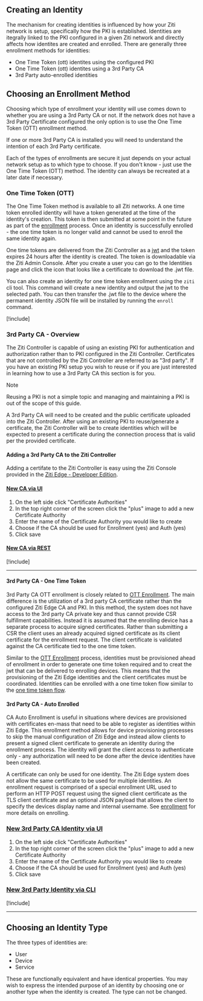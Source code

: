 ## Creating an Identity

The mechanism for creating identities is influenced by how your Ziti network is setup, specifically how the PKI is
established. Identities are itegrally linked to the PKI configured in a given Ziti network and directly affects how
identites are created and enrolled. There are generally three enrollment methods for identities:

* One Time Token (ott) identites using the configured PKI
* One Time Token (ott) identites using a 3rd Party CA
* 3rd Party auto-enrolled identities

## Choosing an Enrollment Method

Choosing which type of enrollment your identity will use comes down to whether you are using a 3rd Party CA or not. If the
network does not have a 3rd Party Certificate configured the only option is to use the One Time Token (OTT) enrollment method.

If one or more 3rd Party CA is installed you will need to understand the intention of each 3rd Party certificate.

Each of the types of enrollments are secure it just depends on your actual network setup as to which type to choose. If
you don't know - just use the One Time Token (OTT) method. The identity can always be recreated at a later date if necessary.

### One Time Token (OTT)

The One Time Token method is available to all Ziti networks.  A one time token enrolled identity will
have a token generated at the time of the identity's creation.  This token is then submitted at some point in the future
as part of the [enrollment](enrolling.md) process.  Once an identity is successfully enrolled - the one time token is
no longer valid and cannot be used to enroll the same identity again.

One time tokens are delivered from the Ziti Controller as a [jwt](https://tools.ietf.org/html/rfc7519) and the token
expires 24 hours after the identity is created.  The token is downloadable via the Ziti Admin Console. After you create
a user you can go to the Identities page and click the icon that looks like a certificate to download the .jwt file.

You can also create an identity for one time token enrollment using the `ziti` cli tool.  This command will
create a new identity and output the jwt to the selected path. You can then transfer the .jwt file to the device where
the permanent identity JSON file will be installed by running the `enroll` command.

[!include[](create-identity-cli.md)]

### 3rd Party CA - Overview

The Ziti Controller is capable of using an existing PKI for authentication and authorization rather than to PKI
configured in the Ziti Controller.  Certificates that are not controlled by the Ziti Controller are referred to as "3rd
party". If you have an existing PKI setup you wish to reuse or if you are just interested in learning how
to use a 3rd Party CA this section is for you.

> [!NOTE]
Reusing a PKI is not a simple topic and managing and maintaining a PKI is out of the scope of this guide.

A 3rd Party CA will need to be created and the public certificate uploaded into the Ziti Controller. After using an
existing PKI to reuse/generate a certificate, the Ziti Controller will be to create identities which will be expected to
present a certificate during the connection process that is valid per the provided certificate.

#### Adding a 3rd Party CA to the Ziti Controller

Adding a certifate to the Ziti Controller is easy using the Ziti Console provided in the [Ziti Edge -
Developer Edition](https://aws.amazon.com/marketplace/pp/B07YZLKMLV).

#### [New CA via UI](#tab/tabid-new-ca-ui)

1. On the left side click "Certificate Authorities"
1. In the top right corner of the screen click the "plus" image to add a new Certificate Authority
1. Enter the name of the Certificate Authority you would like to create
1. Choose if the CA should be used for Enrollment (yes) and Auth (yes)
1. Click save

#### [New CA via REST](#tab/tabid-new-ca-cli)

[!include[](../../api/rest/create-ca-json.md)]

***

#### 3rd Party CA - One Time Token

3rd Party CA OTT enrollment is closely related to [OTT Enrollment](#one-time-token-ott). The main difference is the
utilization of a 3rd party CA certificate rather than the configured Ziti Edge CA and PKI. In this method, the system
does not have access to the 3rd party CA private key and thus cannot provide CSR fulfillment capabilities. Instead it is
assumed that the enrolling device has a separate process to acquire signed certificates. Rather than submitting a CSR
the client uses an already acquired signed certificate as its client certificate for the enrollment request. The client
certificate is validated against the CA certificate tied to the one time token.

Similar to the [OTT Enrollment](#one-time-token-ott) process, identities must be provisioned ahead of enrollment in
order to generate one time token required and to creat the jwt that can be delivered to enrolling devices. This means
that the provisioning of the Ziti Edge identities and the client certificates must be coordinated. Identities can be enrolled with a one time token flow similar to the [one time token flow](#one-time-token-ott).

#### 3rd Party CA - Auto Enrolled

CA Auto Enrollment is useful in situations where devices are provisioned with certificates en-mass that need to be able
to register as identities within Ziti Edge. This enrollment method allows for device provisioning processes to skip the
manual configuration of Ziti Edge and instead allow clients to present a signed client certificate to generate an
identity during the enrollment process. The identity will grant the client access to authenticate only - any
authorization will need to be done after the device identities have been created.

A certificate can only be used for one identity. The Ziti Edge system does not allow the same certificate to be used for
multiple identities. An enrollment request is comprised of a special enrollment URL used to perform an HTTP POST request
using the signed client certificate as the TLS client certificate and an optional JSON payload that allows the client to
specify the devices display name and internal username. See [enrollment](enrolling.md) for more details on enrolling.

### [New 3rd Party CA Identity via UI](#tab/tabid-new-identity-ui)

1. On the left side click "Certificate Authorities"
1. In the top right corner of the screen click the "plus" image to add a new Certificate Authority
1. Enter the name of the Certificate Authority you would like to create
1. Choose if the CA should be used for Enrollment (yes) and Auth (yes)
1. Click save

### [New 3rd Party Identity via CLI](#tab/tabid-new-identity-cli)

[!include[](create-identity-cli.md)]

***

## Choosing an Identity Type

The three types of identities are:

* User
* Device
* Service

These are functionally equivalent and have identical properties. You may wish to express the intended purpose of an
identity by choosing one or another type when the identity is created. The type can not be changed.
